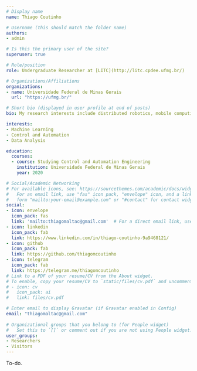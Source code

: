 ```yaml
---
# Display name
name: Thiago Coutinho

# Username (this should match the folder name)
authors:
- admin

# Is this the primary user of the site?
superuser: true

# Role/position
role: Undergraduate Researcher at [LITC](http://litc.cpdee.ufmg.br/)

# Organizations/Affiliations
organizations:
- name: Universidade Federal de Minas Gerais
  url: "https://ufmg.br/"

# Short bio (displayed in user profile at end of posts)
bio: My research interests include distributed robotics, mobile computing and programmable matter.

interests:
- Machine Learning
- Control and Automation
- Data Analysis

education:
  courses:
  - course: Studying Control and Automation Engineering
    institution: Universidade Federal de Minas Gerais
    year: 2020

# Social/Academic Networking
# For available icons, see: https://sourcethemes.com/academic/docs/widgets/#icons
#   For an email link, use "fas" icon pack, "envelope" icon, and a link in the
#   form "mailto:your-email@example.com" or "#contact" for contact widget.
social:
- icon: envelope
  icon_pack: fas
  link: 'mailto:thiagomaltac@gmail.com'  # For a direct email link, use "mailto:test@example.org".
- icon: linkedin
  icon_pack: fab
  link: https://www.linkedin.com/in/thiago-coutinho-9a9468121/
- icon: github
  icon_pack: fab
  link: https://github.com/thiagomcoutinho
- icon: telegram
  icon_pack: fab
  link: https://telegram.me/thiagomcoutinho
# Link to a PDF of your resume/CV from the About widget.
# To enable, copy your resume/CV to `static/files/cv.pdf` and uncomment the lines below.  
# - icon: cv
#   icon_pack: ai
#   link: files/cv.pdf

# Enter email to display Gravatar (if Gravatar enabled in Config)
email: "thiagomaltac@gmail.com"
  
# Organizational groups that you belong to (for People widget)
#   Set this to `[]` or comment out if you are not using People widget.  
user_groups:
- Researchers
- Visitors
---
```


To-do.
